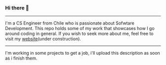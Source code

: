 ### Hi there 👋

________________________
I'm a CS Engineer from Chile who is passionate about Sofwtare Development. This repo holds some of my work that showcases how I go around coding in general. If you wish to seek more about me, feel free to visit my [website](https://luisinostrozaf.github.io)(under construction).

------------------------
I'm working in some projects to get a job, i'll upload this description as soon as i finish them.
